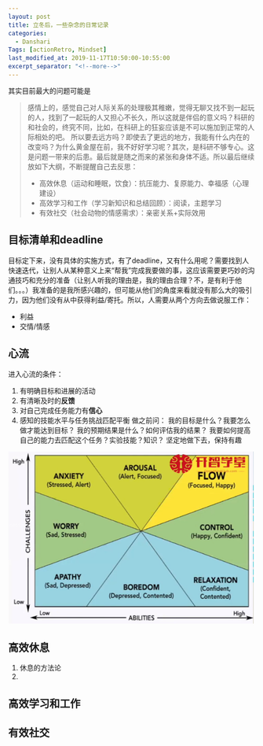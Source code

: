 ```yaml
---
layout: post
title: 立冬后，一些杂念的日常记录
categories:
  - Danshari
Tags: [actionRetro, Mindset]
last_modified_at: 2019-11-17T10:50:00-10:55:00
excerpt_separator: "<!--more-->"
---
```


其实目前最大的问题可能是
<!--more-->
>感情上的，感觉自己对人际关系的处理极其稚嫩，觉得无聊又找不到一起玩的人，找到了一起玩的人又担心不长久，所以这就是伴侣的意义吗？科研的和社会的，终究不同，比如，在科研上的狂妄应该是不可以施加到正常的人际相处的吧。
所以要去远方吗？即使去了更远的地方，我能有什么内在的改变吗？为什么黄金屋在前，我不好好学习呢？其次，是科研不够专心。这是问题一带来的后患。最后就是随之而来的紧张和身体不适。所以最后继续放如下大纲，不断提醒自己去反思：
> - 高效休息（运动和睡眠，饮食）：抗压能力、复原能力、幸福感（心理建设）
> - 高效学习和工作（学习新知识和总结回顾）：阅读，主题学习
> - 有效社交（社会动物的情感需求）：亲密关系+实际效用


## 目标清单和deadline
目标定下来，没有具体的实施方式，有了deadline，又有什么用呢？需要找到人快速迭代，让别人从某种意义上来“帮我”完成我要做的事，这应该需要更巧妙的沟通技巧和充分的准备（让别人听我的理由是，我的理由合理？不，是有利于他们。。。）我准备的是我所感兴趣的，但可能从他们的角度来看就没有那么大的吸引力，因为他们没有从中获得利益/寄托。所以，人需要从两个方向去做说服工作：
 - 利益
 - 交情/情感



## 心流

进入心流的条件：
1. 有明确目标和进展的活动
2. 有清晰及时的**反馈**
4. 对自己完成任务能力有**信心**
3. 感知的技能水平与任务挑战匹配平衡
做之前问：
我的目标是什么？我要怎么做才能达到目标？
我的预期结果是什么？如何评估我的结果？
我要如何提高自己的能力去匹配这个任务？实验技能？知识？
坚定地做下去，保持有趣
<img alt="2019-11-13=summary-for-my-goal-609ec555.png" src="assets/2019-11-13=summary-for-my-goal-609ec555.png" width="500" height="350" >



## 高效休息
1. 休息的方法论
2.

## 高效学习和工作

## 有效社交
